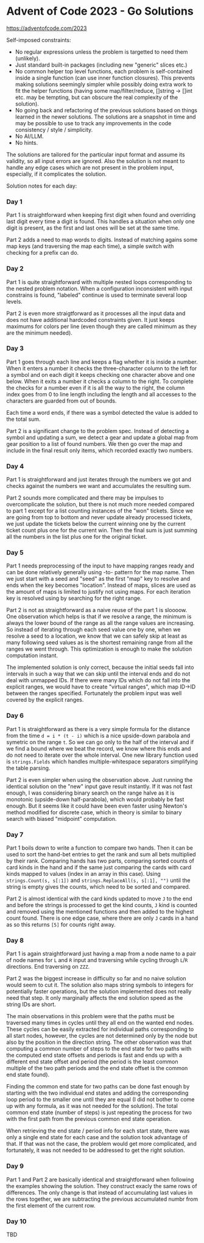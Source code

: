 # Advent of Code 2023 - Go Solutions
https://adventofcode.com/2023

Self-imposed constraints:
 - No regular expressions unless the problem is targetted to need them (unlikely).
 - Just standard built-in packages (including new "generic" slices etc.)
 - No common helper top level functions, each problem is self-contained inside a single function (can use inner function closures). This prevents making solutions seemingly simpler while possibly doing extra work to fit the helper functions (having some map/filter/reduce, []string -> []int etc. may be tempting, but can obscure the real complexity of the solution).
 - No going back and refactoring of the previous solutions based on things learned in the newer solutions. The solutions are a snapshot in time and may be possible to use to track any improvements in the code consistency / style / simplicity.
 - No AI/LLM.
 - No hints.

The solutions are tailored for the particular input format and assume its validity, so all input errors are ignored. Also the solution is not meant to handle any edge cases which are not present in the problem input, especially, if it complicates the solution.

Solution notes for each day:

### Day 1
Part 1 is straightforward when keeping first digit when found and overriding last digit every time a digit is found. This handles a situation when only one digit is present, as the first and last ones will be set at the same time.

Part 2 adds a need to map words to digits. Instead of matching agains some map keys (and traversing the map each time), a simple switch with checking for a prefix can do.

### Day 2
Part 1 is quite straightforward with multiple nested loops corresponding to the nested problem notation. When a configuration inconsistent with input constrains is found, "labeled" continue is used to terminate several loop levels.

Part 2 is even more straigtforward as it processes all the input data and does not have additional hardcoded constraints given. It just keeps maximums for colors per line (even though they are called minimum as they are the minimum needed).

### Day 3
Part 1 goes through each line and keeps a flag whether it is inside a number. When it enters a number it checks the three-character column to the left for a symbol and on each digit it keeps checking one character above and one below. When it exits a number it checks a column to the right. To complete the checks for a number even if it is all the way to the right, the column index goes from 0 to line length including the length and all accesses to the characters are guarded from out of bounds.

Each time a word ends, if there was a symbol detected the value is added to the total sum.

Part 2 is a significant change to the problem spec. Instead of detecting a symbol and updating a sum, we detect a gear and update a global map from gear position to a list of found numbers.
We then go over the map and include in the final result only items, which recorded exactly two numbers.

### Day 4
Part 1 is straightforward and just iterates through the numbers we got and checks against the numbers we want and accumulates the resulting sum.

Part 2 sounds more complicated and there may be impulses to overcomplicate the solution, but there is not much more needed compared to part 1 except for a list counting instances of the "won" tickets. Since we are going from top to bottom and never update already processed tickets, we just update the tickets below the current winning one by the current ticket count plus one for the current win. Then the final sum is just summing all the numbers in the list plus one for the original ticket.

### Day 5
Part 1 needs preprocessing of the input to have mapping ranges ready and can be done relatively generally using <src>-to-<dst> pattern for the map name. Then we just start with a seed and "seed" as the first "map" key to resolve and ends when the key becomes "location". Instead of maps, slices are used as the amount of maps is limited to justify not using maps. For each iteration key is resolved using by searching for the right range.

Part 2 is not as straightforward as a naive reuse of the part 1 is sloooow. One observation which helps is that if we resolve a range, the minimum is always the lower bound of the range as all the range values are increasing. So instead of iterating through each seed value one by one, when we resolve a seed to a location, we know that we can safely skip at least as many following seed values as is the shortest remaining range from all the ranges we went through. This optimization is enough to make the solution computation instant.

The implemented solution is only correct, because the initial seeds fall into intervals in such a way that we can skip until the interval ends and do not deal with unmapped IDs. If there were many IDs which do not fall into the explicit ranges, we would have to create "virtual ranges", which map ID->ID between the ranges specified. Fortunately the problem input was well covered by the explicit ranges.

### Day 6
Part 1 is straightforward as there is a very simple formula for the distance from the time `d = i * (t - i)` which is a nice upside-down parabola and symetric on the range `t`.
So we can go only to the half of the interval and if we find a bound where we beat the record, we know where this ends and do not need to iterate over the whole interval.
One new library function used is `strings.Fields` which handles multiple-whitespace separators simplifying the table parsing.

Part 2 is even simpler when using the observation above. Just running the identical solution on the "new" input gave result instantly. If it was not fast enough, I was considering binary search on the range halve as it is monotonic (upside-down half-parabola), which would probably be fast enough. But it seems like it could have been even faster using Newton's method modified for discrete case, which in theory is similar to binary search with biased "midpoint" computation.

### Day 7
Part 1 boils down to write a function to compare two hands. Then it can be used to sort the hand-bet entries to get the rank and sum all bets multiplied by their rank. Comparing hands has two parts, comparing sorted counts of card kinds in the hand and if the same just comparing the cards with card kinds mapped to values (index in an array in this case). Using `strings.Count(s, s[:1])` and `strings.ReplaceAll(s, s[:1], "")` until the string is empty gives the counts, which need to be sorted and compared.

Part 2 is almost identical with the card kinds updated to move `J` to the end and before the strings is processed to get the kind counts, `J` kind is counted and removed using the mentioned functions and then added to the highest count found. There is one edge case, where there are only `J` cards in a hand as so this returns `[5]` for counts right away.

### Day 8
Part 1 is again straightforward just having a map from a node name to a pair of node names for `L` and `R` input and traversing while cycling through `L`/`R` directions. End traversing on `ZZZ`.

Part 2 was the biggest increase in difficulty so far and no naive solution would seem to cut it. The solution also maps string symbols to integers for potentially faster operations, but the solution implemented does not really need that step. It only marginally affects the end solution speed as the string IDs are short.

The main observations in this problem were that the paths must be traversed many times in cycles until they all end on the wanted end nodes. These cycles can be easily extracted for individual paths corresponding to all start nodes, however, the cycles are not determined only by the node but also by the position in the direction string. The other observation was that computing a common number of steps to the end state for two paths with the computed end state offsets and periods is fast and ends up with a different end state offset and period (the period is the least common multiple of the two path periods amd the end state offset is the common end state found).

Finding the common end state for two paths can be done fast enough by starting with the two individual end states and adding the corresponding loop period to the smaller one until they are equal (I did not bother to come up with any formula, as it was not needed for the solution). The total common end state (number of steps) is just repeating the process for two with the first path from the previous common end state operation.

When retrieving the end state / period info for each start state, there was only a single end state for each case and the solution took advantage of that. If that was not the case, the problem would get more complicated, and fortunately, it was not needed to be addressed to get the right solution.

### Day 9
Part 1 and Part 2 are basically identical and straightforward when following the examples showing the solution. They construct exacly the same rows of differences. The only change is that instead of accumulating last values in the rows together, we are subtracting the previous accumulated numbr from the first element of the current row.

### Day 10

TBD
